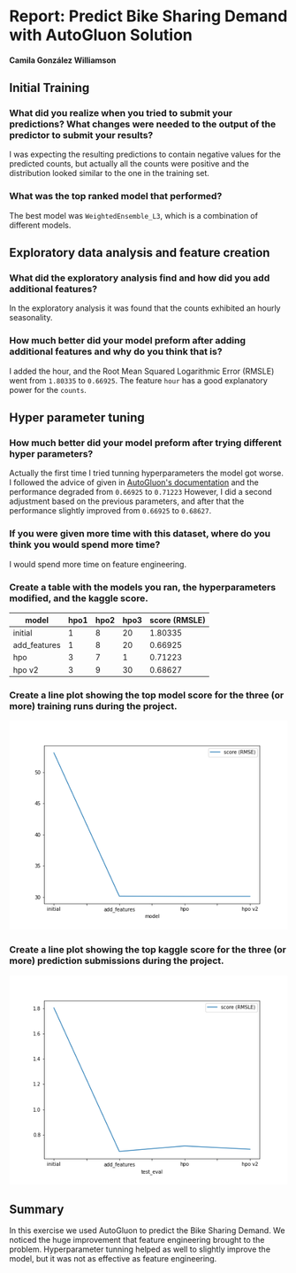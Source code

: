 # Report: Predict Bike Sharing Demand with AutoGluon Solution
#### Camila González Williamson

## Initial Training
### What did you realize when you tried to submit your predictions? What changes were needed to the output of the predictor to submit your results?
I was expecting the resulting predictions to contain negative values for the predicted counts, but actually all the counts were positive and the distribution looked similar to the one in the training set.

### What was the top ranked model that performed?
The best model was `WeightedEnsemble_L3`, which is a combination of different models.

## Exploratory data analysis and feature creation
### What did the exploratory analysis find and how did you add additional features?
In the exploratory analysis it was found that the counts exhibited an hourly seasonality.

### How much better did your model preform after adding additional features and why do you think that is?
I added the hour, and the Root Mean Squared Logarithmic Error (RMSLE) went from `1.80335` to `0.66925`. The feature `hour` has a good explanatory power for the `counts`.

## Hyper parameter tuning
### How much better did your model preform after trying different hyper parameters?
Actually the first time I tried tunning hyperparameters the model got worse. I followed the advice of given in [AutoGluon's documentation](https://auto.gluon.ai/dev/tutorials/tabular_prediction/tabular-indepth.html) and the performance degraded from  `0.66925` to `0.71223`
However, I did a second adjustment based on the previous parameters, and after that the performance slightly improved from `0.66925` to `0.68627`.

### If you were given more time with this dataset, where do you think you would spend more time?
I would spend more time on feature engineering.

### Create a table with the models you ran, the hyperparameters modified, and the kaggle score.
|model|hpo1|hpo2|hpo3|score (RMSLE)|
|--|--|--|--|--|
|initial|1|8|20|1.80335|
|add_features|1|8|20|0.66925|
|hpo|3|7|1|0.71223|
|hpo v2|3|9|30|0.68627|

### Create a line plot showing the top model score for the three (or more) training runs during the project.

![model_train_score.png](img/model_train_score.png)

### Create a line plot showing the top kaggle score for the three (or more) prediction submissions during the project.

![model_test_score.png](img/model_test_score.png)

## Summary
In this exercise we used AutoGluon to predict the Bike Sharing Demand. We noticed the huge improvement that feature engineering brought to the problem. Hyperparameter tunning helped as well to slightly improve the model, but it was not as effective as feature engineering.

